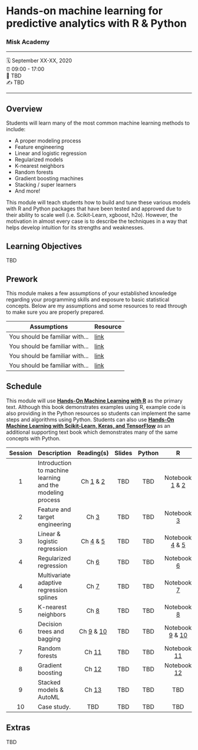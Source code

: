 Hands-on machine learning for predictive analytics with R &amp; Python
================

### Misk Academy

-----

:spiral_calendar: September XX-XX, 2020  
:alarm_clock:     09:00 - 17:00  
:hotel:           TBD  
:writing_hand:    TBD

-----

## Overview

Students will learn many of the most common machine learning methods to include:

-	A proper modeling process 
-	Feature engineering
-	Linear and logistic regression 
-	Regularized models 
-	K-nearest neighbors 
-	Random forests 
-	Gradient boosting machines 
-	Stacking / super learners 
-	And more!

This module will teach students how to build and tune these various models with R and Python packages that have been tested and approved due to their ability to scale well (i.e. Scikit-Learn, xgboost, h2o). However, the motivation in almost every case is to describe the techniques in a way that helps develop intuition for its strengths and weaknesses. 

## Learning Objectives

TBD

## Prework

This module makes a few assumptions of your established knowledge regarding your programming skills and exposure to basic statistical concepts. Below are my assumptions and some resources to read through to make sure you are properly prepared.

| Assumptions                       | Resource      
| --------------------------------- | ------------- |
| You should be familiar with...    | [link](https://github.com/misk-data-science/misk-homl) | 
| You should be familiar with...    | [link](https://github.com/misk-data-science/misk-homl) | 
| You should be familiar with...    | [link](https://github.com/misk-data-science/misk-homl) | 
| You should be familiar with...    | [link](https://github.com/misk-data-science/misk-homl) | 


## Schedule

This module will use [__Hands-On Machine Learning with R__](https://bradleyboehmke.github.io/HOML/) as the primary text. Although this book demonstrates examples using R, example code is also providing in the Python resources so students can implement the same steps and algorithms using Python. Students can also use [__Hands-On Machine Learning with Scikit-Learn, Keras, and TensorFlow__](https://www.amazon.com/Hands-Machine-Learning-Scikit-Learn-TensorFlow/dp/1492032646/ref=dp_ob_image_bk) as an additional supporting text book which demonstrates many of the same concepts with Python.

| Session       | Description                          | Reading(s)    | Slides        | Python        | R             
| :-----------: | :----------------------------------- | :-----------: | :-----------: | :-----------: | :-----------: |
| 1             | Introduction to machine learning and the modeling process | Ch [1](https://bradleyboehmke.github.io/HOML/intro.html) & [2](https://bradleyboehmke.github.io/HOML/process.html)  | TBD           | TBD           | Notebook [1](https://misk-data-science.github.io/misk-homl/materials/R/01-introduction.nb.html) & [2](https://misk-data-science.github.io/misk-homl/materials/R/02-modeling-process.nb.html) |
| 2             | Feature and target engineering       | Ch [3](https://bradleyboehmke.github.io/HOML/engineering.html)      | TBD           | TBD           | Notebook [3](https://misk-data-science.github.io/misk-homl/materials/R/03-feature-engineering.nb.html) |
| 3             | Linear & logistic regression         | Ch [4](https://bradleyboehmke.github.io/HOML/linear-regression.html) & [5](https://bradleyboehmke.github.io/HOML/logistic-regression.html)  | TBD           | TBD           | Notebook [4](https://misk-data-science.github.io/misk-homl/materials/R/04-linear-regression.nb.html) & [5](https://misk-data-science.github.io/misk-homl/materials/R/05-logistic-regression.nb.html) |
| 4             | Regularized regression               | Ch [6](https://bradleyboehmke.github.io/HOML/regularized-regression.html)      | TBD           | TBD           | Notebook [6](https://misk-data-science.github.io/misk-homl/materials/R/06-regularized-regression.nb.html) |
| 4             | Multivariate adaptive regression splines | Ch [7](https://bradleyboehmke.github.io/HOML/mars.html)  | TBD           | TBD           | Notebook [7](https://misk-data-science.github.io/misk-homl/materials/R/07-mars-nb.html) |
| 5             | K-nearest neighbors                  | Ch [8](https://bradleyboehmke.github.io/HOML/knn.html)      | TBD           | TBD           | Notebook [8](https://misk-data-science.github.io/misk-homl/materials/R/08-knn.nb.html) |
| 6             | Decision trees and bagging           | Ch [9](https://bradleyboehmke.github.io/HOML/DT.html) & [10](https://bradleyboehmke.github.io/HOML/bagging.html)  | TBD           | TBD           | Notebook [9](https://misk-data-science.github.io/misk-homl/materials/R/09-decision-trees.nb.html) & [10](https://misk-data-science.github.io/misk-homl/materials/R/10-bagging.nb.html) |
| 7             | Random forests                       | Ch [11](https://bradleyboehmke.github.io/HOML/random-forest.html)     | TBD           | TBD           | Notebook [11](https://misk-data-science.github.io/misk-homl/materials/R/11-random-forests.nb.html) |
| 8             | Gradient boosting                    | Ch [12](https://bradleyboehmke.github.io/HOML/gbm.html)     | TBD           | TBD           | Notebook [12](https://misk-data-science.github.io/misk-homl/materials/R/12-gbm-nb.html) |
| 9             | Stacked models & AutoML              | Ch [13](https://bradleyboehmke.github.io/HOML/stacking.html)     | TBD           | TBD           | TBD |
| 10            | Case study.                          | TBD           | TBD           | TBD           | TBD           |


## Extras

TBD
